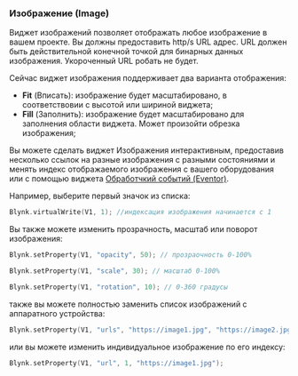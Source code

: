 
### Изображение (Image)

Виджет изображений позволяет отображать любое изображение в вашем проекте. Вы должны предоставить http/s URL адрес. 
URL должен быть действительной конечной точкой для бинарных данных изображения. Укороченный URL робать не будет.

Сейчас виджет изображения поддерживает два варианта отображения:
- **Fit** (Вписать): изображение будет масштабировано, в соответствовии с высотой или шириной виджета;
- **Fill** (Заполнить): изображение будет масштабировано для заполнения области виджета. Может произойти обрезка изображения;

Вы можете сделать виджет Изображения интерактивным, предоставив несколько ссылок на разные изображения с разными состояниями и менять индекс отображаемого изображения с вашего оборудования или с помощью виджета [Обработчкий событий (Eventor)](https://github.com/blynkkk/blynkkk.github.io/blob/master/mobile/ru/eventor.md).

Например, выберите первый значок из списка:

```cpp
Blynk.virtualWrite(V1, 1); //индексация изображения начинается с 1
```

Вы также можете изменить прозрачность, масштаб или поворот изображения:

```cpp
Blynk.setProperty(V1, "opacity", 50); // прозраочность 0-100%
```

```cpp
Blynk.setProperty(V1, "scale", 30); // масштаб 0-100%
```

```cpp
Blynk.setProperty(V1, "rotation", 10); // 0-360 градусы
```

также вы можете полностью заменить список изображений с аппаратного устройства:

```cpp
Blynk.setProperty(V1, "urls", "https://image1.jpg", "https://image2.jpg");
```

или вы можете изменить индивидуальное изображение по его индексу:

```cpp
Blynk.setProperty(V1, "url", 1, "https://image1.jpg");
```

